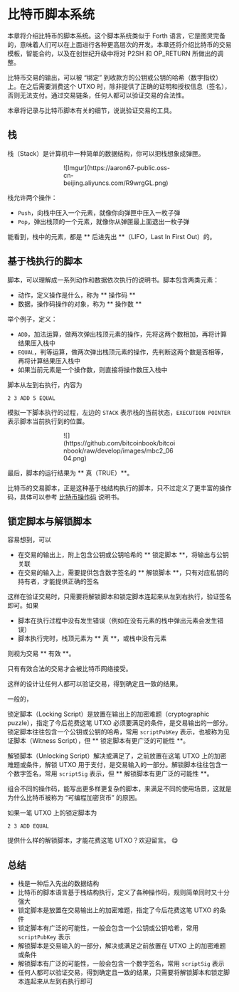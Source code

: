 # 比特币脚本系统

本章将介绍比特币的脚本系统。这个脚本系统类似于 Forth 语言，它是图灵完备的，意味着人们可以在上面进行各种更高层次的开发。本章还将介绍比特币的交易模板，智能合约，以及在创世纪升级中将对 P2SH 和 OP_RETURN 所做出的调整。

比特币交易的输出，可以被 “绑定” 到收款方的公钥或公钥的哈希（数字指纹）上。在之后需要消费这个 UTXO 时，除非提供了正确的证明和授权信息（签名），否则无法支付。通过交易链条，任何人都可以验证交易的合法性。

本章将记录与比特币脚本有关的细节，说说验证交易的工具。


## 栈

栈（Stack）是计算机中一种简单的数据结构，你可以把栈想象成弹匣。

<div style="width: 50%; margin: auto">![Imgur](https://aaron67-public.oss-cn-beijing.aliyuncs.com/R9wrgGL.png)</div>

栈允许两个操作：

- `Push`，向栈中压入一个元素，就像你向弹匣中压入一枚子弹
- `Pop`，弹出栈顶的一个元素，就像你从弹匣最上面退出一枚子弹

能看到，栈中的元素，都是 ** 后进先出 **（LIFO，Last In First Out）的。

## 基于栈执行的脚本

脚本，可以理解成一系列动作和数据依次执行的说明书。脚本包含两类元素：

- 动作，定义操作是什么，称为 ** 操作码 **
- 数据，操作码操作的对象，称为 ** 操作数 **

举个例子，定义：

- `ADD`，加法运算，做两次弹出栈顶元素的操作，先将这两个数相加，再将计算结果压入栈中
- `EQUAL`，判等运算，做两次弹出栈顶元素的操作，先判断这两个数是否相等，再将计算结果压入栈中
- 如果当前元素是一个操作数，则直接将操作数压入栈中

脚本从左到右执行，内容为

```
2 3 ADD 5 EQUAL
```

模拟一下脚本执行的过程，左边的 `STACK` 表示栈的当前状态，`EXECUTION POINTER` 表示脚本当前执行到的位置。

<div style="width: 50%; margin: auto">![](https://github.com/bitcoinbook/bitcoinbook/raw/develop/images/mbc2_0604.png)</div>

最后，脚本的运行结果为 ** 真（TRUE）**。

比特币的交易脚本，正是这种基于栈结构执行的脚本，只不过定义了更丰富的操作码，具体可以参考 [比特币操作码](https://en.bitcoin.it/wiki/Script#Opcodes) 说明书。

## 锁定脚本与解锁脚本

容易想到，可以

- 在交易的输出上，附上包含公钥或公钥哈希的 ** 锁定脚本 **，将输出与公钥关联
- 在交易的输入上，需要提供包含数字签名的 ** 解锁脚本 **，只有对应私钥的持有者，才能提供正确的签名

这样在验证交易时，只需要将解锁脚本和锁定脚本连起来从左到右执行，验证签名即可。如果

- 脚本在执行过程中没有发生错误（例如在没有元素的栈中弹出元素会发生错误）
- 脚本执行完时，栈顶元素为 ** 真 **，或栈中没有元素

则视为交易 ** 有效 **。

只有有效合法的交易才会被比特币网络接受。

这样的设计让任何人都可以验证交易，得到确定且一致的结果。

一般的，

锁定脚本（Locking Script）是放置在输出上的加密难题（cryptographic puzzle），指定了今后花费这笔 UTXO 必须要满足的条件，是交易输出的一部分。锁定脚本往往包含一个公钥或公钥的哈希，常用 `scriptPubKey` 表示，也被称为见证脚本（Witness Script），但 ** 锁定脚本有更广泛的可能性 **。

解锁脚本（Unlocking Script）解决或满足了，之前放置在这笔 UTXO 上的加密难题或条件，解锁 UTXO 用于支付，是交易输入的一部分。解锁脚本往往包含一个数字签名，常用 `scriptSig` 表示，但 ** 解锁脚本有更广泛的可能性 **。

组合不同的操作码，能写出更多样更复杂的脚本，来满足不同的使用场景，这就是为什么比特币被称为 “可编程加密货币” 的原因。

如果一笔 UTXO 上的锁定脚本为

```
2 3 ADD EQUAL
```

提供什么样的解锁脚本，才能花费这笔 UTXO？欢迎留言。 😋

## 总结

- 栈是一种后入先出的数据结构
- 比特币的脚本语言基于栈结构执行，定义了各种操作码，规则简单同时又十分强大
- 锁定脚本是放置在交易输出上的加密难题，指定了今后花费这笔 UTXO 的条件
- 锁定脚本有广泛的可能性，一般会包含一个公钥或公钥哈希，常用 `scriptPubKey` 表示
- 解锁脚本是交易输入的一部分，解决或满足之前放置在 UTXO 上的加密难题或条件
- 解锁脚本有广泛的可能性，一般会包含一个数字签名，常用 `scriptSig` 表示
- 任何人都可以验证交易，得到确定且一致的结果，只需要将解锁脚本和锁定脚本连起来从左到右执行即可
